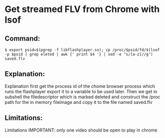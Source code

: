 # Get streamed FLV from Chrome with lsof

## Command:
```
$ export psid=$(pgrep -f libflashplayer.so); cp /proc/$psid/fd/$(lsof -p $psid | grep eleted | awk {' print $4 '} | sed -e "s/[a-z]//g") saved.flv
```

## Explanation:
Explanation
first get the process id of the chome browser process which runs the flashplayer
export it to a variable to be used later. Then we get in subshell the filedescriptor which is marked deleted and construct the /proc path for the in memory fileimage and copy it to the file named saved.flv

## Limitations:
Limitations
IMPORTANT: only one video should be open to play in chrome

